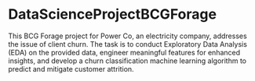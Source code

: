 # DataScienceProjectBCGForage
This BCG Forage project for Power Co, an electricity company, addresses the issue of client churn. The task is to conduct Exploratory Data Analysis (EDA) on the provided data, engineer meaningful features for enhanced insights, and develop a churn classification machine learning algorithm to predict and mitigate customer attrition.
